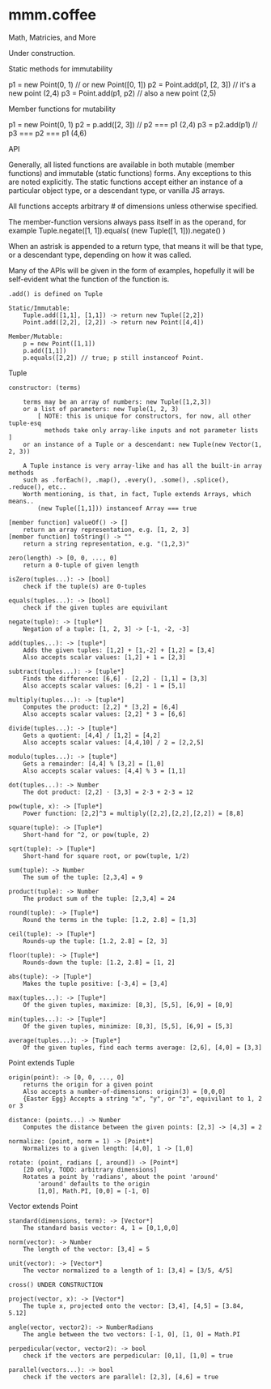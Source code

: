 mmm.coffee
==========

Math, Matricies, and More


Under construction.


Static methods for immutability

p1 = new Point(0, 1)       // or new Point([0, 1])
p2 = Point.add(p1, [2, 3]) // it's a new point (2,4)
p3 = Point.add(p1, p2)     // also a new point (2,5)


Member functions for mutability

p1 = new Point(0, 1)
p2 = p.add([2, 3]) // p2 === p1 (2,4)
p3 = p2.add(p1) // p3 === p2 === p1 (4,6)


API

Generally, all listed functions are available in both mutable (member functions) 
and  immutable (static functions) forms. Any exceptions to this are noted 
explicitly. The static functions accept either an instance of a particular 
object type, or a descendant type, or vanilla JS arrays. 

All functions accepts arbitrary # of dimensions unless otherwise specified.

The member-function versions always pass itself in as the operand, for example
	Tuple.negate([1, 1]).equals(  (new Tuple([1, 1])).negate()  )

When an astrisk is appended to a return type, that means it will be that type, 
or a descendant type, depending on how it was called.

Many of the APIs will be given in the form of examples, hopefully it will 
be self-evident what the function of the function is.

	.add() is defined on Tuple
	
	Static/Immutable: 
		Tuple.add([1,1], [1,1]) -> return new Tuple([2,2])
		Point.add([2,2], [2,2]) -> return new Point([4,4])
	
	Member/Mutable:
		p = new Point([1,1])
		p.add([1,1])
		p.equals([2,2]) // true; p still instanceof Point.
	

Tuple
	
	constructor: (terms) 
	
		terms may be an array of numbers: new Tuple([1,2,3])
		or a list of parameters: new Tuple(1, 2, 3)
			[ NOTE: this is unique for constructors, for now, all other tuple-esq 
			  methods take only array-like inputs and not parameter lists ]
		or an instance of a Tuple or a descendant: new Tuple(new Vector(1, 2, 3))
		
		A Tuple instance is very array-like and has all the built-in array methods
		such as .forEach(), .map(), .every(), .some(), .splice(), .reduce(), etc..
		Worth mentioning, is that, in fact, Tuple extends Arrays, which means..
			(new Tuple([1,1])) instanceof Array === true

	[member function] valueOf() -> []
		return an array representation, e.g. [1, 2, 3]
	[member function] toString() -> ""
		return a string representation, e.g. "(1,2,3)"

	zero(length) -> [0, 0, ..., 0]
		return a 0-tuple of given length
	
	isZero(tuples...): -> [bool] 
		check if the tuple(s) are 0-tuples
	
	equals(tuples...): -> [bool] 
		check if the given tuples are equivilant
	
	negate(tuple): -> [tuple*] 
		Negation of a tuple: [1, 2, 3] -> [-1, -2, -3]
	
	add(tuples...): -> [tuple*]
		Adds the given tuples: [1,2] + [1,-2] + [1,2] = [3,4]
		Also accepts scalar values: [1,2] + 1 = [2,3]
	
	subtract(tuples...): -> [tuple*]
		Finds the difference: [6,6] - [2,2] - [1,1] = [3,3]
		Also accepts scalar values: [6,2] - 1 = [5,1]
	
	multiply(tuples...): -> [tuple*]
		Computes the product: [2,2] * [3,2] = [6,4]
		Also accepts scalar values: [2,2] * 3 = [6,6]
	
	divide(tuples...): -> [tuple*]
		Gets a quotient: [4,4] / [1,2] = [4,2]
		Also accepts scalar values: [4,4,10] / 2 = [2,2,5]
		
	modulo(tuples...): -> [tuple*]
		Gets a remainder: [4,4] % [3,2] = [1,0]
		Also accepts scalar values: [4,4] % 3 = [1,1]
	
	dot(tuples...): -> Number
		The dot product: [2,2] ⋅ [3,3] = 2⋅3 + 2⋅3 = 12
	
	pow(tuple, x): -> [Tuple*]
		Power function: [2,2]^3 = multiply([2,2],[2,2],[2,2]) = [8,8]

	square(tuple): -> [Tuple*]
		Short-hand for ^2, or pow(tuple, 2)
	
	sqrt(tuple): -> [Tuple*]
		Short-hand for square root, or pow(tuple, 1/2)
	
	sum(tuple): -> Number
		The sum of the tuple: [2,3,4] = 9
	
	product(tuple): -> Number
		The product sum of the tuple: [2,3,4] = 24
	
	round(tuple): -> [Tuple*]
		Round the terms in the tuple: [1.2, 2.8] = [1,3]
	
	ceil(tuple): -> [Tuple*]
		Rounds-up the tuple: [1.2, 2.8] = [2, 3]
	
	floor(tuple): -> [Tuple*]
		Rounds-down the tuple: [1.2, 2.8] = [1, 2]
	
	abs(tuple): -> [Tuple*] 
		Makes the tuple positive: [-3,4] = [3,4]
	
	max(tuples...): -> [Tuple*]
		Of the given tuples, maximize: [8,3], [5,5], [6,9] = [8,9]
	
	min(tuples...): -> [Tuple*]
		Of the given tuples, minimize: [8,3], [5,5], [6,9] = [5,3]
		
	average(tuples...): -> [Tuple*]
		Of the given tuples, find each terms average: [2,6], [4,0] = [3,3]




Point extends Tuple

	origin(point): -> [0, 0, ..., 0]
		returns the origin for a given point
		Also accepts a number-of-dimensions: origin(3) = [0,0,0]
		{Easter Egg} Accepts a string "x", "y", or "z", equivilant to 1, 2 or 3
	
	distance: (points...) -> Number
		Computes the distance between the given points: [2,3] -> [4,3] = 2
	
	normalize: (point, norm = 1) -> [Point*]
		Normalizes to a given length: [4,0], 1 -> [1,0]
	
	rotate: (point, radians [, around]) -> [Point*]
		[2D only, TODO: arbitrary dimensions]
		Rotates a point by 'radians', about the point 'around'
			'around' defaults to the origin
			[1,0], Math.PI, [0,0] = [-1, 0]


Vector extends Point
	
	standard(dimensions, term): -> [Vector*]
		The standard basis vector: 4, 1 = [0,1,0,0]
	
	norm(vector): -> Number
		The length of the vector: [3,4] = 5
	
	unit(vector): -> [Vector*]
		The vector normalized to a length of 1: [3,4] = [3/5, 4/5]
	
	cross() UNDER CONSTRUCTION
	
	project(vector, x): -> [Vector*]
		The tuple x, projected onto the vector: [3,4], [4,5] = [3.84, 5.12]
	
	angle(vector, vector2): -> NumberRadians
		The angle between the two vectors: [-1, 0], [1, 0] = Math.PI
		
	perpedicular(vector, vector2): -> bool
		check if the vectors are perpedicular: [0,1], [1,0] = true
	
	parallel(vectors...): -> bool
		check if the vectors are parallel: [2,3], [4,6] = true

		
		
		
		




